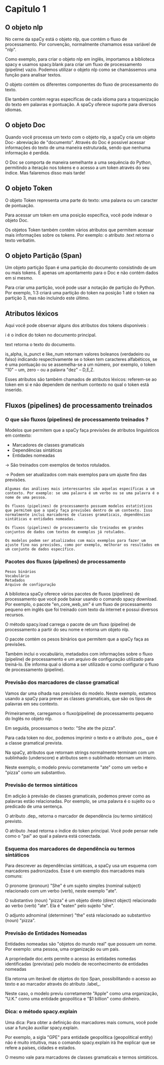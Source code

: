 # Capitulo 1

## O objeto nlp

No cerne da spaCy está o objeto nlp, que contém o fluxo de processamento. Por convenção, normalmente chamamos essa variável de "nlp".

Como exemplo, para criar o objeto nlp em inglês, importamos a biblioteca spacy e usamos spacy.blank para criar um fluxo de processamento (pipeline) vazio. Podemos utilizar o objeto nlp como se chamássemos uma função para analisar textos.

O objeto contém os diferentes componentes do fluxo de processamento do texto.

Ele também contém regras específicas de cada idioma para a toquenização do texto em palavras e pontuação. A spaCy oferece suporte para diversos idiomas.

## O objeto Doc

Quando você processa um texto com o objeto nlp, a spaCy cria um objeto Doc- abreviação de "documento". Através do Doc é possível acessar informações do texto de uma maneira estruturada, sendo que nenhuma informação é perdida.

O Doc se comporta de maneira semelhante a uma sequência do Python, permitindo a iteração nos tokens e o acesso a um token através do seu índice. Mas falaremos disso mais tarde!

## O objeto Token

O objeto Token representa uma parte do texto: uma palavra ou um caracter de pontuação.

Para acessar um token em uma posição específica, você pode indexar o objeto Doc.

Os objetos Token também contêm vários atributos que permitem acessar mais informações sobre os tokens. Por exemplo: o atributo .text retorna o texto verbatim.


## O objeto Partição (Span)

Um objeto partição Span é uma partição do documento consistindo de um ou mais tokens. É apenas um apontamento para o Doc e não contém dados em si mesmo.

Para criar uma partição, você pode usar a notação de partição do Python. Por exemplo, 1:3 criará uma partição do token na posição 1 até o token na partição 3, mas não incluindo este último.


## Atributos léxicos

Aqui você pode observar alguns dos atributos dos tokens disponíveis :

i é o índice do token no documento principal.

text retorna o texto do documento.

is_alpha, is_punct e like_num retornam valores boleanos (verdadeiro ou falso) indicando respectivamente se o token tem caracteres alfabéticos, se é uma pontuação ou se assemelha-se a um número, por exemplo, o token "10" – um, zero – ou a palavra "dez" – D,E,Z.

Esses atributos são também chamados de atributos léxicos: referem-se ao token em si e não dependem de nenhum contexto no qual o token está inserido.

## Fluxos (pipelines) de processamento treinados

### O que são fluxos (pipelines) de processamento treinados ?

Modelos que permitem que a spaCy faça previsões de atributos linguísticos em contexto:

-   Marcadores de classes gramaticais
-   Dependências sintáticas
-   Entidades nomeadas
    
-> São treinados com exemplos de textos rotulados.

-> Podem ser atualizados com mais exemplos para um ajuste fino das previsões.

```text
Algumas das análises mais interessantes são aquelas específicas a um contexto. Por exemplo: se uma palavra é um verbo ou se uma palavra é o nome de uma pessoa.

Os fluxos (pipelines) de processamento possuem modelos estatísticos que permitem que a spaCy faça previsões dentro de um contexto. Isso normalmente inclui marcadores de classes gramaticais, dependências sintáticas e entidades nomeadas.

Os fluxos (pipelines) de processamento são treinados em grandes conjuntos de dados com textos de exemplos já rotulados.

Os modelos podem ser atualizados com mais exemplos para fazer um ajuste fino nas previsões, como por exemplo, melhorar os resultados em um conjunto de dados específico.

```

### Pacotes dos fluxos (pipelines) de processamento


    Pesos binários
    Vocabulário
    Metadados
    Arquivo de configuração

A biblioteca spaCy oferece vários pacotes de fluxos (pipelines) de processamento que você pode baixar usando o comando spacy download. Por exemplo, o pacote "en_core_web_sm" é um fluxo de processamento pequeno em inglês que foi treinado com texto da internet e possui diversos recursos.

O método spacy.load carrega o pacote de um fluxo (pipeline) de processamento a partir do seu nome e retorna um objeto nlp.

O pacote contém os pesos binários que permitem que a spaCy faça as previsões.

Também inclui o vocabulário, metadados com informações sobre o fluxo (pipeline) de processamento e um arquivo de configuração utilizado para treiná-lo. Ele informa qual o idioma a ser utilizado e como configurar o fluxo de processamento (pipeline).


### Previsão dos marcadores de classe gramatical

Vamos dar uma olhada nas previsões do modelo. Neste exemplo, estamos usando a spaCy para prever as classes gramaticais, que são os tipos de palavras em seu contexto.

Primeiramente, carregamos o fluxo(pipeline) de processamento pequeno do Inglês no objeto nlp.

Em seguida, processamos o texto: "She ate the pizza".

Para cada token no doc, podemos imprimir o texto e o atributo .pos_, que é a classe gramatical prevista.

Na spaCy, atributos que retornam strings normalmente terminam com um sublinhado (underscore) e atributos sem o sublinhado retornam um inteiro.

Neste exemplo, o modelo previu corretamente "ate" como um verbo e "pizza" como um substantivo.


### Previsão de termos sintáticos

Em adição à previsão de classes gramaticais, podemos prever como as palavras estão relacionadas. Por exemplo, se uma palavra é o sujeito ou o predicado de uma sentença.

O atributo .dep_ retorna o marcador de dependência (ou termo sintático) previsto.

O atributo .head retorna o índice do token principal. Você pode pensar nele como o "pai" ao qual a palavra está conectada.

### Esquema dos marcadores de dependência ou termos sintáticos


Para descrever as dependências sintáticas, a spaCy usa um esquema com marcadores padronizados. Esse é um exemplo dos marcadores mais comuns:

O pronome (pronoun) "She" é um sujeito simples (nominal subject) relacionado com um verbo (verb), neste exemplo "ate".

O substantivo (noun) "pizza" é um objeto direto (direct object) relacionado ao verbo (verb) "ate". Ela é "eaten" pelo sujeito "she".

O adjunto adnominal (determiner) "the" está relacionado ao substantivo (noun) "pizza".


### Previsão de Entidades Nomeadas

Entidades nomeadas são "objetos do mundo real" que possuem um nome. Por exemplo: uma pessoa, uma organização ou um país.

A propriedade doc.ents permite o acesso às entidades nomedas identificadas (previstas) pelo modelo de reconhecimento de entidades nomeadas

Ela retorna um iterável de objetos do tipo Span, possibilitando o acesso ao texto e ao marcador através do atributo .label_.

Neste caso, o modelo previu corretamente "Apple" como uma organização, "U.K." como uma entidade geopolítica e "$1 billion" como dinheiro.


### Dica: o método spacy.explain

Uma dica: Para obter a definição dos marcadores mais comuns, você pode usar a função auxiliar spacy.explain.

Por exemplo, a sigla "GPE" para entidade geopolítica (geopolitical entity) não é muito intuitiva, mas o comando spacy.explain irá lhe explicar que se refere a países, cidades e estados.

O mesmo vale para marcadores de classes gramaticais e termos sintáticos.


